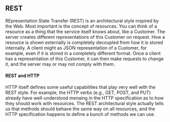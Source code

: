 ## REST
REpresentation State Transfer (REST) is an architectural style inspired by the Web. 
Most important is the concept of resources. You can think of a resource as a thing that the service itself knows about, like a Customer. The server creates different representations of this Customer on request. How a resource is shown externally is completely decoupled from how it is stored internally. A client might as JSON representation of a Customer, for example, even if it is stored in a completely different format. Once a client has a representation of this Customer, it can then make requests to change it, and the server may or may not comply with them.

#### REST and HTTP
HTTP itself defines some useful capabilities that play very well with the REST style. For example, the HTTP verbs (e.g., GET, POST, and PUT) already have well-understood menaing in the HTTP specification as to how they should work with resources. The REST architectural style actually tells us that methods should behave the same way on all resources, and the HTTP specification happens to define a bunch of methods we can use. 